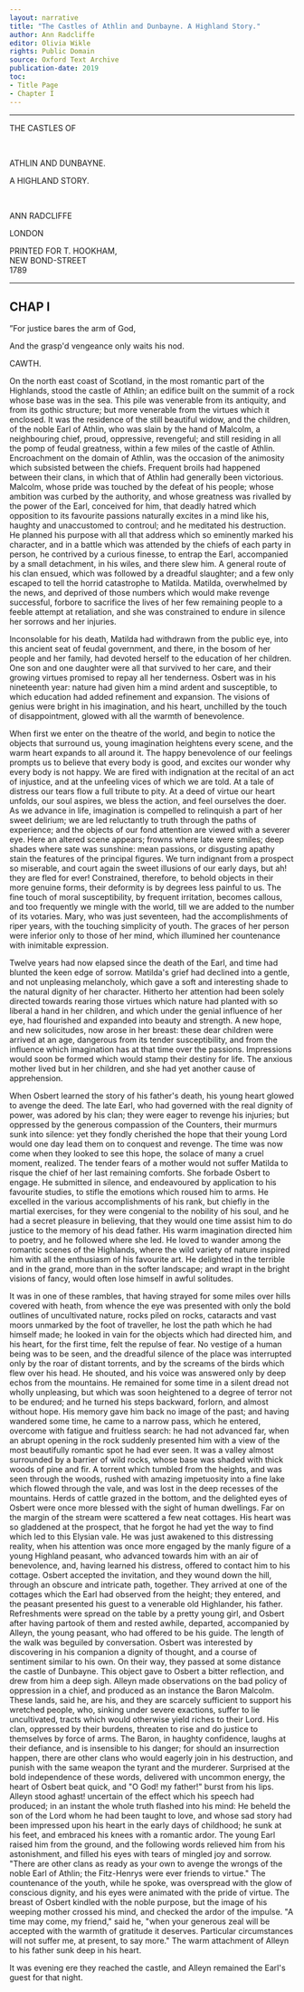 ```yaml
---
layout: narrative
title: "The Castles of Athlin and Dunbayne. A Highland Story."
author: Ann Radcliffe
editor: Olivia Wikle
rights: Public Domain
source: Oxford Text Archive
publication-date: 2019
toc:
- Title Page
- Chapter I
---
```


---

<a id="title-page" />

<p class="centered large">THE CASTLES OF</p>
<br>
<p class="centered larger">ATHLIN AND DUNBAYNE.</p>

<p class="centered large">A HIGHLAND STORY.</p>
<br>

<p class="centered">ANN RADCLIFFE</p>

<p class="centered">LONDON</p>

<p class="centered">PRINTED FOR T. HOOKHAM,<br>NEW BOND-STREET<br>1789</p>

---

## CHAP I

”For justice bares the arm of God,

And the grasp'd vengeance only waits his nod.

CAWTH.

On the north east coast of Scotland, in the most romantic part of the Highlands, stood the castle of Athlin; an edifice built on the summit of a rock whose base was in the sea. This pile was venerable from its antiquity, and from its gothic structure; but more venerable from the virtues which it enclosed. It was the residence of the still beautiful widow, and the children, of the noble Earl of Athlin, who was slain by the hand of Malcolm, a neighbouring chief, proud, oppressive, revengeful; and still residing in all the pomp of feudal greatness, within a few miles of the castle of Athlin. Encroachment on the domain of Athlin, was the occasion of the animosity which subsisted between the chiefs. Frequent broils had happened between their clans, in which that of Athlin had generally been victorious. Malcolm, whose pride was touched by the defeat of his people; whose ambition was curbed by the authority, and whose greatness was rivalled by the power of the Earl, conceived for him, that deadly hatred which opposition to its favourite passions naturally excites in a mind like his, haughty and unaccustomed to controul; and he meditated his destruction. He planned his purpose with all that address which so eminently marked his character, and in a battle which was attended by the chiefs of each party in person, he contrived by a curious finesse, to entrap the Earl, accompanied by a small detachment, in his wiles, and there slew him. A general route of his clan ensued, which was followed by a dreadful slaughter; and a few only escaped to tell the horrid catastrophe to Matilda. Matilda, overwhelmed by the news, and deprived of those numbers which would make revenge successful, forbore to sacrifice the lives of her few remaining people to a feeble attempt at retaliation, and she was constrained to endure in silence her sorrows and her injuries.

Inconsolable for his death, Matilda had withdrawn from the public eye, into this ancient seat of feudal government, and there, in the bosom of her people and her family, had devoted herself to the education of her children. One son and one daughter were all that survived to her care, and their growing virtues promised to repay all her tenderness. Osbert was in his nineteenth year: nature had given him a mind ardent and susceptible, to which education had added refinement and expansion. The visions of genius were bright in his imagination, and his heart, unchilled by the touch of disappointment, glowed with all the warmth of benevolence.

When first we enter on the theatre of the world, and begin to notice the objects that surround us, young imagination heightens every scene, and the warm heart expands to all around it. The happy benevolence of our feelings prompts us to believe that every body is good, and excites our wonder why every body is not happy. We are fired with indignation at the recital of an act of injustice, and at the unfeeling vices of which we are told. At a tale of distress our tears flow a full tribute to pity. At a deed of virtue our heart unfolds, our soul aspires, we bless the action, and feel ourselves the doer. As we advance in life, imagination is compelled to relinquish a part of her sweet delirium; we are led reluctantly to truth through the paths of experience; and the objects of our fond attention are viewed with a severer eye. Here an altered scene appears; frowns where late were smiles; deep shades where sate was sunshine: mean passions, or disgusting apathy stain the features of the principal figures. We turn indignant from a prospect so miserable, and court again the sweet illusions of our early days, but ah! they are fled for ever! Constrained, therefore, to behold objects in their more genuine forms, their deformity is by degrees less painful to us. The fine touch of moral susceptibility, by frequent irritation, becomes callous, and too frequently we mingle with the world, till we are added to the number of its votaries.
Mary, who was just seventeen, had the accomplishments of riper years, with the touching simplicity of youth. The graces of her person were inferior only to those of her mind, which illumined her countenance with inimitable expression.

Twelve years had now elapsed since the death of the Earl, and time had blunted the keen edge of sorrow. Matilda's grief had declined into a gentle, and not unpleasing melancholy, which gave a soft and interesting shade to the natural dignity of her character. Hitherto her attention had been solely directed towards rearing those virtues which nature had planted with so liberal a hand in her children, and which under the genial influence of her eye, had flourished and expanded into beauty and strength. A new hope, and new solicitudes, now arose in her breast: these dear children were arrived at an age, dangerous from its tender susceptibility, and from the influence which imagination has at that time over the passions. Impressions would soon be formed which would stamp their destiny for life. The anxious mother lived but in her children, and she had yet another cause of apprehension.

When Osbert learned the story of his father's death, his young heart glowed to avenge the deed. The late Earl, who had governed with the real dignity of power, was adored by his clan; they were eager to revenge his injuries; but oppressed by the generous compassion of the Counters, their murmurs sunk into silence: yet they fondly cherished the hope that their young Lord would one day lead them on to conquest and revenge. The time was now come when they looked to see this hope, the solace of many a cruel moment, realized. The tender fears of a mother would not suffer Matilda to risque the chief of her last remaining comforts. She forbade Osbert to engage. He submitted in silence, and endeavoured by application to his favourite studies, to stifle the emotions which roused him to arms. He excelled in the various accomplishments of his rank, but chiefly in the martial exercises, for they were congenial to the nobility of his soul, and he had a secret pleasure in believing, that they would one time assist him to do justice to the memory of his dead father. His warm imagination directed him to poetry, and he followed where she led. He loved to wander among the romantic scenes of the Highlands, where the wild variety of nature inspired him with all the enthusiasm of his favourite art. He delighted in the terrible and in the grand, more than in the softer landscape; and wrapt in the bright visions of fancy, would often lose himself in awful solitudes.

It was in one of these rambles, that having strayed for some miles over hills covered with heath, from whence the eye was presented with only the bold outlines of uncultivated nature, rocks piled on rocks, cataracts and vast moors unmarked by the foot of traveller, he lost the path which he had himself made; he looked in vain for the objects which had directed him, and his heart, for the first time, felt the repulse of fear. No vestige of a human being was to be seen, and the dreadful silence of the place was interrupted only by the roar of distant torrents, and by the screams of the birds which flew over his head. He shouted, and his voice was answered only by deep echos from the mountains. He remained for some time in a silent dread not wholly unpleasing, but which was soon heightened to a degree of terror not to be endured; and he turned his steps backward, forlorn, and almost without hope. His memory gave him back no image of the past; and having wandered some time, he came to a narrow pass, which he entered, overcome with fatigue and fruitless search: he had not advanced far, when an abrupt opening in the rock suddenly presented him with a view of the most beautifully romantic spot he had ever seen. It was a valley almost surrounded by a barrier of wild rocks, whose base was shaded with thick woods of pine and fir. A torrent which tumbled from the heights, and was seen through the woods, rushed with amazing impetuosity into a fine lake which flowed through the vale, and was lost in the deep recesses of the mountains. Herds of cattle grazed in the bottom, and the delighted eyes of Osbert were once more blessed with the sight of human dwellings. Far on the margin of the stream were scattered a few neat cottages. His heart was so gladdened at the prospect, that he forgot he had yet the way to find which led to this Elysian vale. He was just awakened to this distressing reality, when his attention was once more engaged by the manly figure of a young Highland peasant, who advanced towards him with an air of benevolence, and, having learned his distress, offered to contact him to his cottage. Osbert accepted the invitation, and they wound down the hill, through an obscure and intricate path, together. They arrived at one of the cottages which the Earl had observed from the height; they entered, and the peasant presented his guest to a venerable old Highlander, his father. Refreshments were spread on the table by a pretty young girl, and Osbert after having partook of them and rested awhile, departed, accompanied by Alleyn, the young peasant, who had offered to be his guide. The length of the walk was beguiled by conversation. Osbert was interested by discovering in his companion a dignity of thought, and a course of sentiment similar to his own. On their way, they passed at some distance the castle of Dunbayne. This object gave to Osbert a bitter reflection, and drew from him a deep sigh. Alleyn made observations on the bad policy of oppression in a chief, and produced as an instance the Baron Malcolm. These lands, said he, are his, and they are scarcely sufficient to support his wretched people, who, sinking under severe exactions, suffer to lie uncultivated, tracts which would otherwise yield riches to their Lord. His clan, oppressed by their burdens, threaten to rise and do justice to themselves by force of arms. The Baron, in haughty confidence, laughs at their defiance, and is insensible to his danger; for should an insurrection happen, there are other clans who would eagerly join in his destruction, and punish with the same weapon the tyrant and the murderer. Surprised at the bold independence of these words, delivered with uncommon energy, the heart of Osbert beat quick, and "O God! my father!" burst from his lips. Alleyn stood aghast! uncertain of the effect which his speech had produced; in an instant the whole truth flashed into his mind: He beheld the son of the Lord whom he had been taught to love, and whose sad story had been impressed upon his heart in the early days of childhood; he sunk at his feet, and embraced his knees with a romantic ardor. The young Earl raised him from the ground, and the following words relieved him from his astonishment, and filled his eyes with tears of mingled joy and sorrow. "There are other clans as ready as your own to avenge the wrongs of the noble Earl of Athlin; the Fitz-Henrys were ever friends to virtue." The countenance of the youth, while he spoke, was overspread with the glow of conscious dignity, and his eyes were animated with the pride of virtue. The breast of Osbert kindled with the noble purpose, but the image of his weeping mother crossed his mind, and checked the ardor of the impulse. "A time may come, my friend," said he, "when your generous zeal will be accepted with the warmth of gratitude it deserves. Particular circumstances will not suffer me, at present, to say more." The warm attachment of Alleyn to his father sunk deep in his heart.

It was evening ere they reached the castle, and Alleyn remained the Earl's guest for that night.
